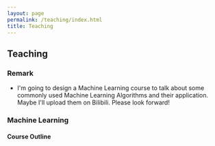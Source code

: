 ```yaml
---
layout: page
permalink: /teaching/index.html
title: Teaching
---
```


## Teaching

### Remark

- I'm going to design a Machine Learning course to talk about some commonly used Machine Learning Algorithms and their application. Maybe I'll upload them on Bilibili. Please look forward!

### Machine Learning

#### Course Outline

